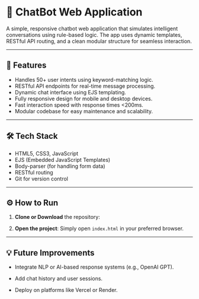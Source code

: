 # 💬 ChatBot Web Application

A simple, responsive chatbot web application that simulates intelligent conversations using rule-based logic. The app uses dynamic templates, RESTful API routing, and a clean modular structure for seamless interaction.

---

## 🚀 Features

- Handles 50+ user intents using keyword-matching logic.
- RESTful API endpoints for real-time message processing.
- Dynamic chat interface using EJS templating.
- Fully responsive design for mobile and desktop devices.
- Fast interaction speed with response times <200ms.
- Modular codebase for easy maintenance and scalability.

---

## 🛠️ Tech Stack

- HTML5, CSS3, JavaScript
- EJS (Embedded JavaScript Templates)
- Body-parser (for handling form data)
- RESTful routing
- Git for version control

---

## ⚙️ How to Run

1. **Clone or Download** the repository:

2. **Open the project**:
Simply open `index.html` in your preferred browser.

---

## 💡 Future Improvements

- Integrate NLP or AI-based response systems (e.g., OpenAI GPT).

- Add chat history and user sessions.

- Deploy on platforms like Vercel or Render.

